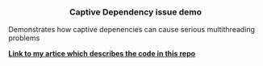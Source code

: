 <a name="readme-top"></a>

<h3 align="center">Captive Dependency issue demo</h3>

<p>
Demonstrates how captive depenencies can cause serious multithreading problems
</p>

<a href="https://soci.hu/blog/index.php/2022/11/18/captive-dependencies-multithreading-bugs/"><strong>Link to my artice which describes the code in this repo</strong></a>
